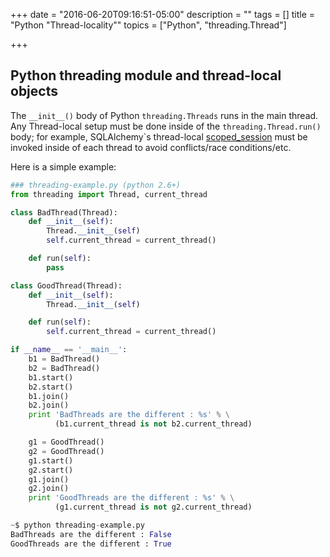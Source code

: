 +++
date = "2016-06-20T09:16:51-05:00"
description = ""
tags = []
title = "Python \"Thread-locality\""
topics = ["Python", "threading.Thread"]

+++
## Python threading module and thread-local objects

The `__init__()` body of Python `threading.Threads` runs in the main thread.
Any Thread-local setup must be done inside of the `threading.Thread.run()` body;
for example, SQLAlchemy`s thread-local [scoped_session](http://docs.sqlalchemy.org/en/latest/orm/contextual.html) must be invoked inside of each thread to avoid conflicts/race conditions/etc.

Here is a simple example:

```python
### threading-example.py (python 2.6+)
from threading import Thread, current_thread

class BadThread(Thread):
    def __init__(self):
        Thread.__init__(self)
        self.current_thread = current_thread()

    def run(self):
        pass

class GoodThread(Thread):
    def __init__(self):
        Thread.__init__(self)

    def run(self):
        self.current_thread = current_thread()

if __name__ == '__main__':
    b1 = BadThread()
    b2 = BadThread()
    b1.start()
    b2.start()
    b1.join()
    b2.join()
    print 'BadThreads are the different : %s' % \
          (b1.current_thread is not b2.current_thread)

    g1 = GoodThread()
    g2 = GoodThread()
    g1.start()
    g2.start()
    g1.join()
    g2.join()
    print 'GoodThreads are the different : %s' % \
          (g1.current_thread is not g2.current_thread)
```

```python
~$ python threading-example.py
BadThreads are the different : False
GoodThreads are the different : True
```

